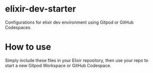 # elixir-dev-starter

Configurations for elixir dev environment using Gitpod or GitHub Codespaces.

# How to use

Simply include these files in your Elixir repository, then use your repo to
start a new Gitpod Workspace or GitHub Codespace.
